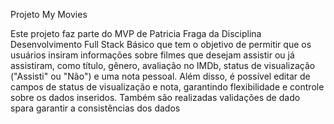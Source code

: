 Projeto My Movies

Este projeto faz parte do MVP de Patricia Fraga da Disciplina Desenvolvimento Full Stack Básico
que tem o objetivo de permitir que os usuários insiram informações sobre filmes que desejam assistir ou já assistiram, como título, gênero, avaliação no IMDb, status de visualização ("Assisti" ou "Não") e uma nota pessoal. 
Além disso, é possível editar de campos de status de visualização e nota, garantindo flexibilidade e controle sobre os dados inseridos.
Também são realizadas validações de dado spara garantir a consistências dos dados
